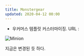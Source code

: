 ```yaml
---
title: Monstergear
updated: 2020-04-12 00:00
---
```


- 우커머스 템플릿 커스터마이징.
URL : 

![Minion](http://octodex.github.com/images/minion.png)

지금은 변경된 듯 하다.